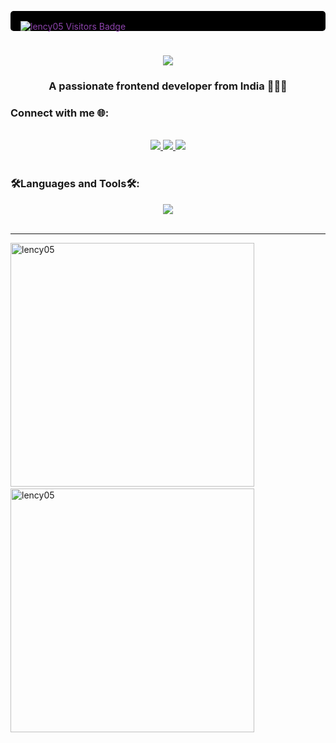 <p style="text-align: center; background-color: #000; color: #8E44AD; padding: 1rem; border-radius: 5px;">
  <img style="float: left;" src="https://komarev.com/ghpvc/?username=lency05&label=Visitors&color=8E44AD&style=flat" alt="lency05 Visitors Badge" />
</p>
<!--<p align="right"> <img src="https://komarev.com/ghpvc/?username=lency05&label=Profile%20views&color=0e75b6&style=flat" alt="lency05" /> </p>-->
<h1 align="center">
    <img src="https://readme-typing-svg.herokuapp.com/?font=Righteous&size=35&center=true&vCenter=true&width=500&height=70&duration=4000&lines=Hi+There!+👋;+I'm+Lency+Suresh!;" />
</h1>

<h3 align="center">A passionate frontend developer from India 👩🏻‍💻</h3>

<!--<p align="left"> <a href="https://github.com/ryo-ma/github-profile-trophy"><img src="https://github-profile-trophy.vercel.app/?username=lency05" alt="lency05" /></a> </p>-->

<h3 align="left">Connect with me 🌐:</h3>
<br/>

<div align="center"> </div>

<div align="center" >
  <a href="mailto:lencypreethisuresh@gmail.com">
    <img src="https://img.shields.io/badge/Gmail-333333?style=for-the-badge&logo=gmail&logocolor=red%22" target="_blank" />
  </a>
  <a href="https://www.linkedin.com/in/lency-preethi-suresh-879641217">
    <img src="https://img.shields.io/badge/LinkedIn-0077B5?style=for-the-badge&logo=linkedin&logocolor=white%22" target="_blank" />
  </a>
  <a href="https://www.behance.net/lencysuresh">
    <img src="https://img.shields.io/badge/Behance-000000?style=for-the-badge&logo=behance&logocolor=white%22" target="_blank" />
  </a>   
</div>

<br/>
<h3 align="left"> 🛠️Languages and Tools🛠️:</h3>
<div align="center"> 
  <a href="https://skillicons.dev">
<img src="https://skillicons.dev/icons?i=github,python,c,mysql,vscode,html,css,figma,photoshop,illustrator,xd," > </a> </div>
<br/>
<hr/>
<p>
  <img src="https://github-readme-stats.vercel.app/api?username=lency05&show_icons=true&locale=en&theme=react&rank_icon=github" width="390" height="390" alt="lency05" />
  &emsp; <img src="https://github-readme-streak-stats.herokuapp.com/?user=lency05&theme=react" width="390" height="390" alt="lency05" />
</p>

